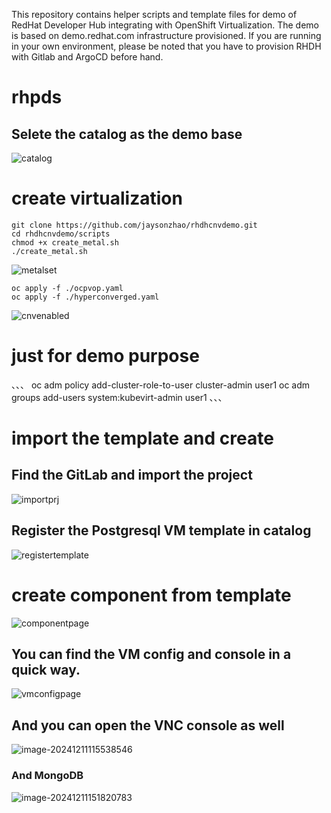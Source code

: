 This repository contains helper scripts and template files for demo of RedHat Developer Hub integrating with OpenShift Virtualization. 
The demo is based on demo.redhat.com infrastructure provisioned. If you are running in your own environment, please be noted that you have to provision RHDH with Gitlab and ArgoCD before hand.

# rhpds 
## Selete the catalog as the demo base
![catalog](https://github.com/jaysonzhao/rhdhcnvdemo/blob/main/img/rhpds_demo.png?raw=true)

# create virtualization 
```
git clone https://github.com/jaysonzhao/rhdhcnvdemo.git
cd rhdhcnvdemo/scripts
chmod +x create_metal.sh
./create_metal.sh
```

![metalset](https://github.com/jaysonzhao/rhdhcnvdemo/blob/main/img/machineset.png?raw=true)


```
oc apply -f ./ocpvop.yaml
oc apply -f ./hyperconverged.yaml
```

![cnvenabled](https://github.com/jaysonzhao/rhdhcnvdemo/blob/main/img/cnvenabled.png?raw=true)

# just for demo purpose
、、、
oc adm policy add-cluster-role-to-user cluster-admin user1
oc adm groups add-users system:kubevirt-admin user1
、、、
# import the template and create
## Find the GitLab and import the project
![importprj](https://github.com/jaysonzhao/rhdhcnvdemo/blob/main/img/templateproj.png?raw=true)

## Register the Postgresql VM template in catalog
![registertemplate](https://github.com/jaysonzhao/rhdhcnvdemo/blob/main/img/registerTemplate.png?raw=true)

# create component from template
![componentpage](https://github.com/jaysonzhao/rhdhcnvdemo/blob/main/img/provisionedvm.png?raw=true)

## You can find the VM config and console in a quick way.
![vmconfigpage](https://github.com/jaysonzhao/rhdhcnvdemo/blob/main/img/VMconfigpage.png?raw=true)



## And you can open the VNC console as well

![image-20241211115538546](./img/README/image-20241211115538546.png)

### And MongoDB

![image-20241211151820783](img/README/image-20241211151820783.png)
